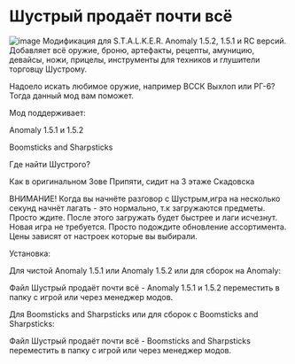 # Шустрый продаёт почти всё
![image](https://user-images.githubusercontent.com/122475826/212486802-7cec1d9b-4807-44d8-b87a-25d040461aff.png)
Модификация для S.T.A.L.K.E.R. Anomaly 1.5.2, 1.5.1 и RC версий. Добавляет всё оружие, броню, артефакты, рецепты, амуницию, девайсы, ножи, прицелы, инструменты для техников и глушители торговцу Шустрому.

Надоело искать любимое оружие, например ВССК Выхлоп или РГ-6? Тогда данный мод вам поможет.

Мод поддерживает:

Anomaly 1.5.1 и 1.5.2

Boomsticks and Sharpsticks

Где найти Шустрого?

Как в оригинальном Зове Припяти, сидит на 3 этаже Скадовска

ВНИМАНИЕ! Когда вы начнёте разговор с Шустрым,игра на несколько секунд начнёт лагать - это нормально, т.к загружаются предметы. Просто ждите. После этого загружать будет быстрее и лаги исчезнут. Новая игра не требуется. Просто подождите обновление ассортимента. Цены зависят от настроек которые вы выбирали.

Установка:

Для чистой Anomaly 1.5.1 или Anomaly 1.5.2 или для сборок на Anomaly:

Файл Шустрый продаёт почти всё - Anomaly 1.5.1 и 1.5.2 переместить в папку с игрой или через менеджер модов.

Для Boomsticks and Sharpsticks или для сборок с Boomsticks and Sharpsticks:

Файл Шустрый продаёт почти всё - Boomsticks and Sharpsticks переместить в папку с игрой или через менеджер модов.
